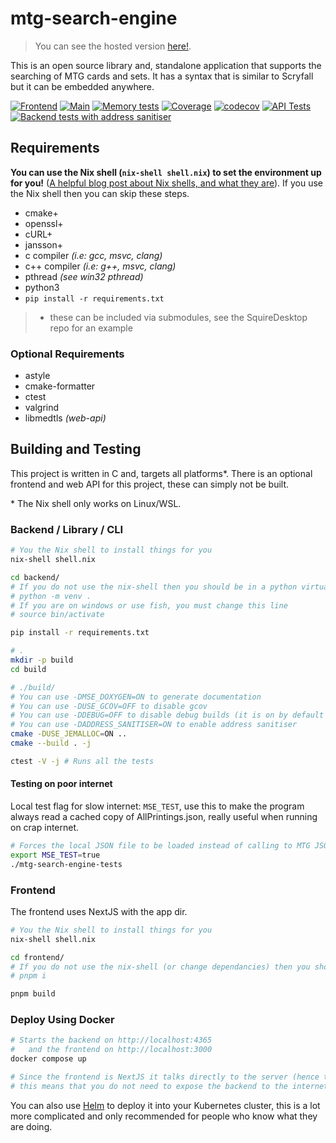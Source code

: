 # mtg-search-engine

> You can see the hosted version [here!](https://monarch.djpiper28.co.uk).

This is an open source library and, standalone application that supports the searching of MTG cards
and sets. It has a syntax that is similar to Scryfall but it can be embedded anywhere.

[![Frontend](https://github.com/MonarchDevelopment/mtg-search-engine/actions/workflows/frontend.yml/badge.svg)](https://github.com/MonarchDevelopment/mtg-search-engine/actions/workflows/frontend.yml)
[![Main](https://github.com/MonarchDevelopment/mtg-search-engine/actions/workflows/main.yml/badge.svg)](https://github.com/MonarchDevelopment/mtg-search-engine/actions/workflows/main.yml)
[![Memory tests](https://github.com/MonarchDevelopment/mtg-search-engine/actions/workflows/memtests.yml/badge.svg)](https://github.com/MonarchDevelopment/mtg-search-engine/actions/workflows/memtests.yml)
[![Coverage](https://github.com/SquireTournamentServices/mtg-search-engine/actions/workflows/coverage.yml/badge.svg)](https://github.com/SquireTournamentServices/mtg-search-engine/actions/workflows/coverage.yml)
[![codecov](https://codecov.io/github/SquireTournamentServices/mtg-search-engine/graph/badge.svg?token=FK7LTBC9AC)](https://codecov.io/github/SquireTournamentServices/mtg-search-engine)
[![API Tests](https://github.com/SquireTournamentServices/mtg-search-engine/actions/workflows/apitests.yml/badge.svg)](https://github.com/SquireTournamentServices/mtg-search-engine/actions/workflows/apitests.yml)
[![Backend tests with address sanitiser](https://github.com/SquireTournamentServices/mtg-search-engine/actions/workflows/address_sanitiser.yml/badge.svg?branch=main)](https://github.com/SquireTournamentServices/mtg-search-engine/actions/workflows/address_sanitiser.yml)

## Requirements

**You can use the Nix shell (`nix-shell shell.nix`) to set the environment up for you!** ([A helpful blog post about Nix shells, and what they are](https://ghedam.at/15978/an-introduction-to-nix-shell)).
If you use the Nix shell then you can skip these steps.

- cmake+
- openssl+
- cURL+
- jansson+
- c compiler _(i.e: gcc, msvc, clang)_
- c++ compiler _(i.e: g++, msvc, clang)_
- pthread _(see win32 pthread)_
- python3
- `pip install -r requirements.txt`

> - these can be included via submodules, see the SquireDesktop repo for an example

### Optional Requirements

- astyle
- cmake-formatter
- ctest
- valgrind
- libmedtls _(web-api)_

## Building and Testing

This project is written in C and, targets all platforms\*. There is an optional frontend and web API for this project, these can simply not be built.

\* The Nix shell only works on Linux/WSL.

### Backend / Library / CLI

```sh
# You the Nix shell to install things for you
nix-shell shell.nix

cd backend/
# If you do not use the nix-shell then you should be in a python virtual environment
# python -m venv .
# If you are on windows or use fish, you must change this line
# source bin/activate

pip install -r requirements.txt

# .
mkdir -p build
cd build

# ./build/
# You can use -DMSE_DOXYGEN=ON to generate documentation
# You can use -DUSE_GCOV=OFF to disable gcov
# You can use -DDEBUG=OFF to disable debug builds (it is on by default as usable coredumps make me happy)
# You can use -DADDRESS_SANITISER=ON to enable address sanitiser
cmake -DUSE_JEMALLOC=ON ..
cmake --build . -j

ctest -V -j # Runs all the tests
```

#### Testing on poor internet

Local test flag for slow internet: `MSE_TEST`, use this to make the program always read a cached copy of AllPrintings.json,
really useful when running on crap internet.

```sh
# Forces the local JSON file to be loaded instead of calling to MTG JSON to download it
export MSE_TEST=true
./mtg-search-engine-tests
```

### Frontend

The frontend uses NextJS with the app dir.

```sh
# You the Nix shell to install things for you
nix-shell shell.nix

cd frontend/
# If you do not use the nix-shell (or change dependancies) then you should setup you node_modules
# pnpm i

pnpm build
```

### Deploy Using Docker

```bash
# Starts the backend on http://localhost:4365
#   and the frontend on http://localhost:3000
docker compose up

# Since the frontend is NextJS it talks directly to the server (hence the network bridge),
# this means that you do not need to expose the backend to the internet, or worry about CORS!!
```

You can also use [Helm](https://helm.sh/) to deploy it into your Kubernetes cluster, this is a lot more complicated and only recommended for people who know what they are doing.
